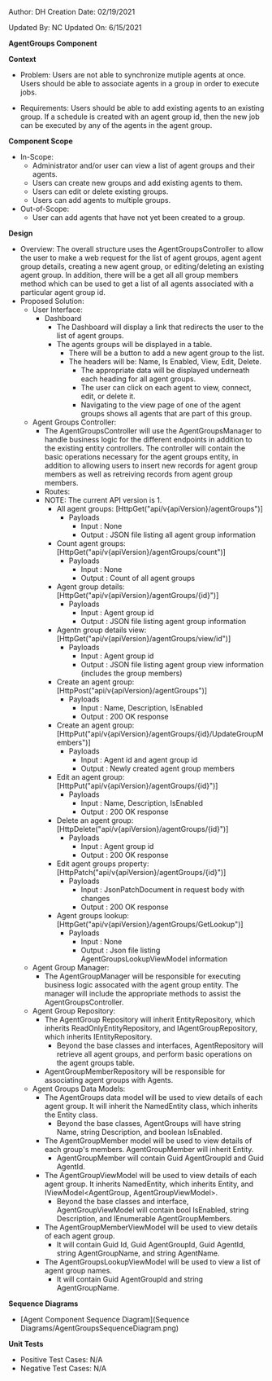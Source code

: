 Author: DH
Creation Date: 02/19/2021

Updated By: NC
Updated On: 6/15/2021

**AgentGroups Component**

**Context**

- Problem: Users are not able to synchronize mutiple agents at once. Users should be able to associate agents in a group in order to execute jobs.

- Requirements: Users should be able to add existing agents to an existing group. If a schedule is created with an agent group id, then the new job can be executed by any of the agents in the agent group.

**Component Scope**

- In-Scope:
  - Administrator and/or user can view a list of agent groups and their agents.
  - Users can create new groups and add existing agents to them.
  - Users can edit or delete existing groups.
  - Users can add agents to multiple groups.
- Out-of-Scope:
  - User can add agents that have not yet been created to a group.

**Design**

- Overview:  The overall structure uses the AgentGroupsController to allow the user to make a web request for the list of agent groups, agent agent group details, creating a new agent group, or editing/deleting an existing agent group.  In addition, there will be a get all all group members method which can be used to get a list of all agents associated with a particular agent group id.
- Proposed Solution:
  - User Interface:
    - Dashboard
      - The Dashboard will display a link that redirects the user to the list of agent groups.
      - The agents groups will be displayed in a table.
        - There will be a button to add a new agent group to the list.
        - The headers will be: Name, Is Enabled, View, Edit, Delete.
          - The appropriate data will be displayed underneath each heading for all agent groups.
          - The user can click on each agent to view, connect, edit, or delete it.
          - Navigating to the view page of one of the agent groups shows all agents that are part of this group.
  - Agent Groups Controller:
    - The AgentGroupsController will use the AgentGroupsManager to handle business logic for the different endpoints in addition to the existing entity controllers. The controller will contain the basic operations necessary for the agent groups entity, in addition to allowing users to insert new records for agent group members as well as retreiving records from agent group members.
    - Routes:
    - NOTE: The current API version is 1.
      - All agent groups: [HttpGet("api/v{apiVersion}/agentGroups")]
        - Payloads
          - Input : None
          - Output : JSON file listing all agent group information
      - Count agent groups: [HttpGet("api/v{apiVersion}/agentGroups/count")]
        - Payloads
          - Input : None
          - Output : Count of all agent groups
      - Agent group details: [HttpGet("api/v{apiVersion}/agentGroups/{id}")]
        - Payloads
          - Input : Agent group id
          - Output : JSON file listing agent group information
      - Agentn group details view: [HttpGet("api/v{apiVersion}/agentGroups/view/id")]
        - Payloads
          - Input : Agent group id
          - Output : JSON file listing agent group view information (includes the group members)
      - Create an agent group: [HttpPost("api/v{apiVersion}/agentGroups")]
        - Payloads
          - Input : Name, Description, IsEnabled
          - Output : 200 OK response
      - Create an agent group: [HttpPut("api/v{apiVersion}/agentGroups/{id}/UpdateGroupMembers")]
        - Payloads
          - Input : Agent id and agent group id
          - Output : Newly created agent group members
      - Edit an agent group: [HttpPut("api/v{apiVersion}/agentGroups/{id}")]
        - Payloads
          - Input : Name, Description, IsEnabled
          - Output : 200 OK response
      - Delete an agent group: [HttpDelete("api/v{apiVersion}/agentGroups/{id}")]
        - Payloads
          - Input : Agent group id
          - Output : 200 OK response
      - Edit agent groups property: [HttpPatch("api/v{apiVersion}/agentGroups/{id}")]
        - Payloads
          - Input : JsonPatchDocument in request body with changes
          - Output : 200 OK response
      - Agent groups lookup: [HttpGet("api/v{apiVersion}/agentGroups/GetLookup")]
        - Payloads
          - Input : None
          - Output : Json file listing AgentGroupsLookupViewModel information
  - Agent Group Manager:
    - The AgentGroupManager will be responsible for executing business logic assocated with the agent group entity. The manager will include the appropriate methods to assist the AgentGroupsController.
  - Agent Group Repository:
    - The AgentGroup Repository will inherit EntityRepository, which inherits ReadOnlyEntityRepository, and IAgentGroupRepository, which inherits IEntityRepository.
      - Beyond the base classes and interfaces, AgentRepository will retrieve all agent groups, and perform basic operations on the agent groups table.
    - AgentGroupMemberRepository will be responsible for associating agent groups with Agents.
  - Agent Groups Data Models:
    - The AgentGroups data model will be used to view details of each agent group.  It will inherit the NamedEntity class, which inherits the Entity class.
      - Beyond the base classes, AgentGroups will have string Name, string Description, and boolean IsEnabled.
    - The AgentGroupMember model will be used to view details of each group's members. AgentGroupMember will inherit Entity.
      - AgentGroupMember will contain Guid AgentGroupId and Guid AgentId.
    - The AgentGroupViewModel will be used to view details of each agent group.  It inherits NamedEntity, which inherits Entity, and IViewModel<AgentGroup, AgentGroupViewModel>.
      - Beyond the base classes and interface, AgentGroupViewModel will contain bool IsEnabled, string Description, and IEnumerable<AgentGroupMemerViewModel> AgentGroupMembers.
    - The AgentGroupMemberViewModel will be used to view details of each agent group.
      - It will contain Guid Id, Guid AgentGroupId, Guid AgentId, string AgentGroupName, and string AgentName.
    - The AgentGroupsLookupViewModel will be used to view a list of agent group names.
      - It will contain Guid AgentGroupId and string AgentGroupName.

**Sequence Diagrams**

- [Agent Component Sequence Diagram](Sequence Diagrams/AgentGroupsSequenceDiagram.png)

**Unit Tests**

- Positive Test Cases: N/A
- Negative Test Cases: N/A
